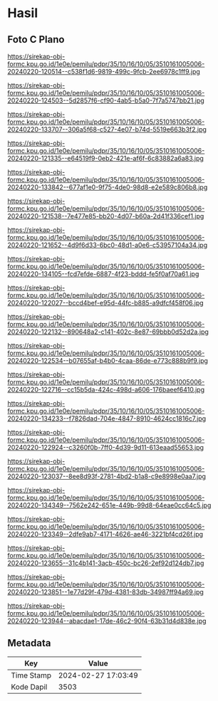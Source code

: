 # Hasil

## Foto C Plano

https://sirekap-obj-formc.kpu.go.id/1e0e/pemilu/pdpr/35/10/16/10/05/3510161005006-20240220-120514--c538f1d6-9819-499c-9fcb-2ee6978c1ff9.jpg

https://sirekap-obj-formc.kpu.go.id/1e0e/pemilu/pdpr/35/10/16/10/05/3510161005006-20240220-124503--5d2857f6-cf90-4ab5-b5a0-7f7a5747bb21.jpg

https://sirekap-obj-formc.kpu.go.id/1e0e/pemilu/pdpr/35/10/16/10/05/3510161005006-20240220-133707--306a5f68-c527-4e07-b74d-5519e663b3f2.jpg

https://sirekap-obj-formc.kpu.go.id/1e0e/pemilu/pdpr/35/10/16/10/05/3510161005006-20240220-121335--e64519f9-0eb2-421e-af6f-6c83882a6a83.jpg

https://sirekap-obj-formc.kpu.go.id/1e0e/pemilu/pdpr/35/10/16/10/05/3510161005006-20240220-133842--677af1e0-9f75-4de0-98d8-e2e589c806b8.jpg

https://sirekap-obj-formc.kpu.go.id/1e0e/pemilu/pdpr/35/10/16/10/05/3510161005006-20240220-121538--7e477e85-bb20-4d07-b60a-2d41f336cef1.jpg

https://sirekap-obj-formc.kpu.go.id/1e0e/pemilu/pdpr/35/10/16/10/05/3510161005006-20240220-121652--4d9f6d33-6bc0-48d1-a0e6-c53957104a34.jpg

https://sirekap-obj-formc.kpu.go.id/1e0e/pemilu/pdpr/35/10/16/10/05/3510161005006-20240220-134105--fcd7efde-6887-4f23-bddd-fe5f0af70a61.jpg

https://sirekap-obj-formc.kpu.go.id/1e0e/pemilu/pdpr/35/10/16/10/05/3510161005006-20240220-122027--bccd4bef-e95d-44fc-b885-a9dfcf458f06.jpg

https://sirekap-obj-formc.kpu.go.id/1e0e/pemilu/pdpr/35/10/16/10/05/3510161005006-20240220-122132--890648a2-c141-402c-8e87-69bbb0d52d2a.jpg

https://sirekap-obj-formc.kpu.go.id/1e0e/pemilu/pdpr/35/10/16/10/05/3510161005006-20240220-122534--b07655af-b4b0-4caa-86de-e773c888b9f9.jpg

https://sirekap-obj-formc.kpu.go.id/1e0e/pemilu/pdpr/35/10/16/10/05/3510161005006-20240220-122716--cc15b5da-424c-498d-a606-176baeef6410.jpg

https://sirekap-obj-formc.kpu.go.id/1e0e/pemilu/pdpr/35/10/16/10/05/3510161005006-20240220-134233--f7826dad-704e-4847-8910-4624cc1816c7.jpg

https://sirekap-obj-formc.kpu.go.id/1e0e/pemilu/pdpr/35/10/16/10/05/3510161005006-20240220-122924--c3260f0b-7ff0-4d39-9d11-613eaad55653.jpg

https://sirekap-obj-formc.kpu.go.id/1e0e/pemilu/pdpr/35/10/16/10/05/3510161005006-20240220-123037--8ee8d93f-2781-4bd2-b1a8-c9e8998e0aa7.jpg

https://sirekap-obj-formc.kpu.go.id/1e0e/pemilu/pdpr/35/10/16/10/05/3510161005006-20240220-134349--7562e242-651e-449b-99d8-64eae0cc64c5.jpg

https://sirekap-obj-formc.kpu.go.id/1e0e/pemilu/pdpr/35/10/16/10/05/3510161005006-20240220-123349--2dfe9ab7-4171-4626-ae46-3221bf4cd26f.jpg

https://sirekap-obj-formc.kpu.go.id/1e0e/pemilu/pdpr/35/10/16/10/05/3510161005006-20240220-123655--31c4b141-3acb-450c-bc26-2ef92d124db7.jpg

https://sirekap-obj-formc.kpu.go.id/1e0e/pemilu/pdpr/35/10/16/10/05/3510161005006-20240220-123851--1e77d29f-479d-4381-83db-34987ff94a69.jpg

https://sirekap-obj-formc.kpu.go.id/1e0e/pemilu/pdpr/35/10/16/10/05/3510161005006-20240220-123944--abacdae1-17de-46c2-90f4-63b31d4d838e.jpg


## Metadata

| Key        | Value               |
| ---------- | ------------------- |
| Time Stamp | 2024-02-27 17:03:49 |
| Kode Dapil | 3503                |



